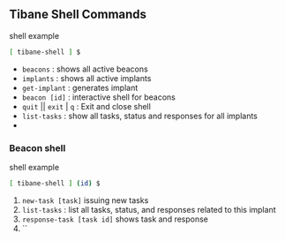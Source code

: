 

## Tibane Shell Commands

shell example
```sh
[ tibane-shell ] $
```

- `beacons` : shows all active beacons
- `implants` :  shows all active implants
- `get-implant` : generates implant
- `beacon [id]` : interactive shell for beacons
- `quit` || `exit` | `q` : Exit and close shell
- `list-tasks` : show all tasks, status and responses for all implants
- 


### Beacon shell

shell example

```sh
[ tibane-shell ] (id) $
```

1. `new-task [task]` issuing new tasks
2. `list-tasks` : list all tasks, status, and responses related to this implant
3. `response-task [task id]` shows task and response
4. ``  
